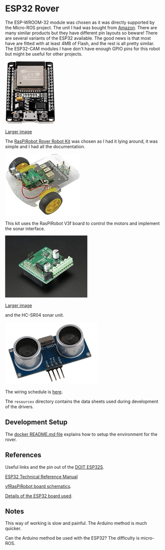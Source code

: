 # ESP32 Rover

The ESP-WROOM-32 module was chosen as it was directly supported by the
Micro-ROS project.  The unit I had was bought from
[Amazon](https://smile.amazon.co.uk/gp/product/B071JR9WS9).  There are many
similar products but they have different pin layouts so beware!  There are
several variants of the ESP32 available.  The good news is that most have are
fitted with at least 4MB of Flash, and the rest is all pretty similar.  The
ESP32-CAM modules I have don't have enough GPIO pins for this robot but
might be useful for other projects.

![ESP-WROOM-32](resources/esp32-wroom-thumb.jpg "ESP-WROOM-32")

[Larger image](resources/esp32-wroom.jpg)

The [RasPiRobot Rover Robot Kit](https://cpc.farnell.com/monkmakes/sku00049/raspirobot-rover-robot-kit/dp/SC14457)
was chosen as I had it lying around, it was simple and I had all the
documentation.

![RasPiRobot Rover Robot](resources/RasPiRobot.jpg "RasPiRobot Rover Robot")

This kit uses the RasPiRobot V3f board to control the motors and implement the sonar interface.

![RasPiRobot v3f Board](resources/RasPiRobotv3f-thumb.jpg "RasPiRobot V3f board")

[Larger image](resources/RasPiRobotv3f.jpg)

and the HC-SR04 sonar unit.

![HC-SRO4](resources/HC-SR04.jpg "HC-SRO4")

The wiring schedule is [here](wiring.md).

The `resources` directory contains the data sheets used during development of the
drivers.

## Development Setup

The [docker README.md file](docker/README.md) explains how to setup the environment for the rover.

## References

Useful links and the pin out of the
[DOIT ESP32S](https://github.com/playelek/pinout-doit-32devkitv1).

[ESP32 Technical Reference Manual](https://www.espressif.com/sites/default/files/documentation/esp32_technical_reference_manual_en.pdf)

[vfRasPiRobot board schematics](https://github.com/simonmonk/raspirobotboard3).

[Details of the ESP32 board used](https://github.com/Nicholas3388/LuaNode).

## Notes

This way of working is slow and painful.  The Arduino method is much quicker.

Can the Arduino method be used with the ESP32?  The difficulty is micro-ROS.
